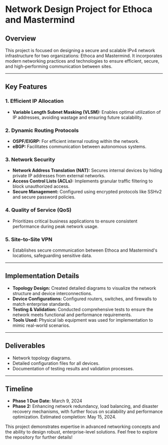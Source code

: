 # Network Design Project for Ethoca and Mastermind

## Overview
This project is focused on designing a secure and scalable IPv4 network infrastructure for two organizations: Ethoca and Mastermind. It incorporates modern networking practices and technologies to ensure efficient, secure, and high-performing communication between sites.

---

## Key Features

### 1. **Efficient IP Allocation**
- **Variable Length Subnet Masking (VLSM):** Enables optimal utilization of IP addresses, avoiding wastage and ensuring future scalability.

### 2. **Dynamic Routing Protocols**
- **OSPF/EIGRP:** For efficient internal routing within the network.
- **eBGP:** Facilitates communication between autonomous systems.

### 3. **Network Security**
- **Network Address Translation (NAT):** Secures internal devices by hiding private IP addresses from external networks.
- **Access Control Lists (ACLs):** Implements granular traffic filtering to block unauthorized access.
- **Secure Management:** Configured using encrypted protocols like SSHv2 and secure password policies.

### 4. **Quality of Service (QoS)**
- Prioritizes critical business applications to ensure consistent performance during peak network usage.

### 5. **Site-to-Site VPN**
- Establishes secure communication between Ethoca and Mastermind's locations, safeguarding sensitive data.

---

## Implementation Details
- **Topology Design:** Created detailed diagrams to visualize the network structure and device interconnections.
- **Device Configurations:** Configured routers, switches, and firewalls to match enterprise standards.
- **Testing & Validation:** Conducted comprehensive tests to ensure the network meets functional and performance requirements.
- **Tools Used:** Physical lab equipment was used for implementation to mimic real-world scenarios.

---

## Deliverables
- Network topology diagrams.
- Detailed configuration files for all devices.
- Documentation of testing results and validation processes.

---

## Timeline
- **Phase 1 Due Date:** March 9, 2024
- **Phase 2:** Enhancing network redundancy, load balancing, and disaster recovery mechanisms, with further focus on scalability and performance optimization. Estimated completion: May 15, 2024.

This project demonstrates expertise in advanced networking concepts and the ability to design robust, enterprise-level solutions. Feel free to explore the repository for further details!
